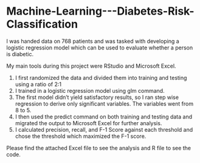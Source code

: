 # Machine-Learning---Diabetes-Risk-Classification

I was handed data on 768 patients and was tasked with developing a logistic regression model which can be used to evaluate whether a person is diabetic.

My main tools during this project were RStudio and Microsoft Excel.
1. I first randomized the data and divided them into training and testing using a ratio of 2:1
2. I trained in a logistic regression model using glm command.
3. The first model didn’t yield satisfactory results, so I ran step wise regression to derive only significant variables. The variables went from 8 to 5.
4. I then used the predict command on both training and testing data and migrated the output to Microsoft Excel for further analysis.
5. I calculated precision, recall, and F-1 Score against each threshold and chose the threshold which maximized the F-1 score.

Please find the attached Excel file to see the analysis and R file to see the code.
